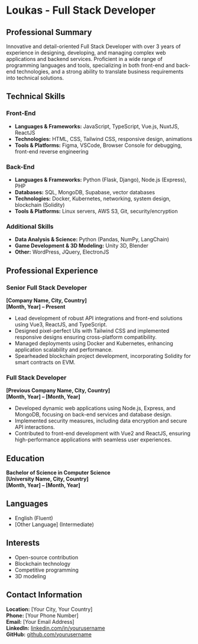 # Loukas - Full Stack Developer


## Professional Summary
Innovative and detail-oriented Full Stack Developer with over 3 years of experience in designing, developing, and managing complex web applications and backend services. Proficient in a wide range of programming languages and tools, specializing in both front-end and back-end technologies, and a strong ability to translate business requirements into technical solutions.


## Technical Skills
### Front-End
- **Languages & Frameworks:** JavaScript, TypeScript, Vue.js, NuxtJS, ReactJS
- **Technologies:** HTML, CSS, Tailwind CSS, responsive design, animations
- **Tools & Platforms:** Figma, VSCode, Browser Console for debugging, front-end reverse engineering

### Back-End
- **Languages & Frameworks:** Python (Flask, Django), Node.js (Express), PHP
- **Databases:** SQL, MongoDB, Supabase, vector databases
- **Technologies:** Docker, Kubernetes, networking, system design, blockchain (Solidity)
- **Tools & Platforms:** Linux servers, AWS S3, Git, security/encryption

### Additional Skills
- **Data Analysis & Science:** Python (Pandas, NumPy, LangChain)
- **Game Development & 3D Modeling:** Unity 3D, Blender
- **Other:** WordPress, JQuery, ElectronJS

## Professional Experience

### Senior Full Stack Developer
**[Company Name, City, Country]**  
**[Month, Year] – Present**
- Lead development of robust API integrations and front-end solutions using Vue3, ReactJS, and TypeScript.
- Designed pixel-perfect UIs with Tailwind CSS and implemented responsive designs ensuring cross-platform compatibility.
- Managed deployments using Docker and Kubernetes, enhancing application scalability and performance.
- Spearheaded blockchain project development, incorporating Solidity for smart contracts on EVM.

### Full Stack Developer
**[Previous Company Name, City, Country]**  
**[Month, Year] – [Month, Year]**
- Developed dynamic web applications using Node.js, Express, and MongoDB, focusing on back-end services and database design.
- Implemented security measures, including data encryption and secure API interactions.
- Contributed to front-end development with Vue2 and ReactJS, ensuring high-performance applications with seamless user experiences.


## Education
**Bachelor of Science in Computer Science**  
**[University Name, City, Country]**  
**[Month, Year] – [Month, Year]**


## Languages
- English (Fluent)
- [Other Language] (Intermediate)


## Interests
- Open-source contribution
- Blockchain technology
- Competitive programming
- 3D modeling

## Contact Information
**Location:** [Your City, Your Country]  
**Phone:** [Your Phone Number]  
**Email:** [Your Email Address]  
**LinkedIn:** [linkedin.com/in/yourusername](https://www.linkedin.com/in/yourusername)  
**GitHub:** [github.com/yourusername](https://github.com/yourusername)  
